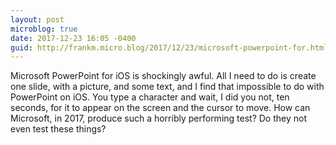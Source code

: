 ```yaml
---
layout: post
microblog: true
date: 2017-12-23 16:05 -0400
guid: http://frankm.micro.blog/2017/12/23/microsoft-powerpoint-for.html
---
```

Microsoft PowerPoint for iOS is shockingly awful. All I need to do is create one slide, with a picture, and some text, and I find that impossible to do with PowerPoint on iOS. You type a character and wait, I did you not, ten seconds, for it to appear on the screen and the cursor to move. How can Microsoft, in 2017, produce such a horribly performing test? Do they not even test these things? 
